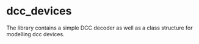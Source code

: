 # dcc_devices
The library contains a simple DCC decoder as well as a class structure for modelling dcc devices.
